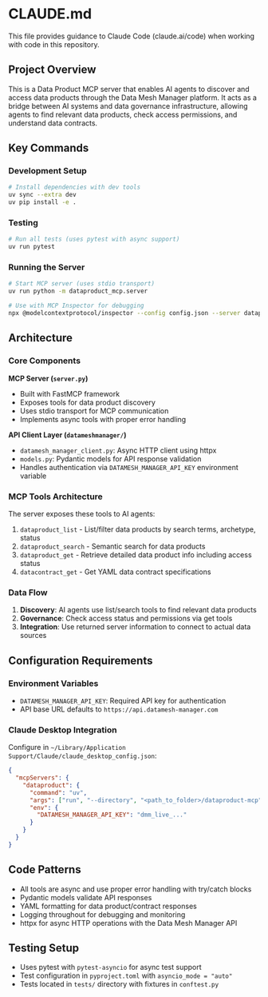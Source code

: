 # CLAUDE.md

This file provides guidance to Claude Code (claude.ai/code) when working with code in this repository.

## Project Overview

This is a Data Product MCP server that enables AI agents to discover and access data products through the Data Mesh Manager platform. It acts as a bridge between AI systems and data governance infrastructure, allowing agents to find relevant data products, check access permissions, and understand data contracts.

## Key Commands

### Development Setup
```bash
# Install dependencies with dev tools
uv sync --extra dev
uv pip install -e .
```

### Testing
```bash
# Run all tests (uses pytest with async support)
uv run pytest
```

### Running the Server
```bash
# Start MCP server (uses stdio transport)
uv run python -m dataproduct_mcp.server

# Use with MCP Inspector for debugging
npx @modelcontextprotocol/inspector --config config.json --server dataproduct
```

## Architecture

### Core Components

**MCP Server (`server.py`)**
- Built with FastMCP framework
- Exposes tools for data product discovery
- Uses stdio transport for MCP communication
- Implements async tools with proper error handling

**API Client Layer (`datameshmanager/`)**
- `datamesh_manager_client.py`: Async HTTP client using httpx
- `models.py`: Pydantic models for API response validation
- Handles authentication via `DATAMESH_MANAGER_API_KEY` environment variable

### MCP Tools Architecture

The server exposes these tools to AI agents:
1. `dataproduct_list` - List/filter data products by search terms, archetype, status
2. `dataproduct_search` - Semantic search for data products 
3. `dataproduct_get` - Retrieve detailed data product info including access status
4. `datacontract_get` - Get YAML data contract specifications

### Data Flow

1. **Discovery**: AI agents use list/search tools to find relevant data products
2. **Governance**: Check access status and permissions via get tools
3. **Integration**: Use returned server information to connect to actual data sources

## Configuration Requirements

### Environment Variables
- `DATAMESH_MANAGER_API_KEY`: Required API key for authentication
- API base URL defaults to `https://api.datamesh-manager.com`

### Claude Desktop Integration
Configure in `~/Library/Application Support/Claude/claude_desktop_config.json`:
```json
{
  "mcpServers": {
    "dataproduct": {
      "command": "uv",
      "args": ["run", "--directory", "<path_to_folder>/dataproduct-mcp", "python", "-m", "dataproduct_mcp.server"],
      "env": {
        "DATAMESH_MANAGER_API_KEY": "dmm_live_..."
      }
    }
  }
}
```

## Code Patterns

- All tools are async and use proper error handling with try/catch blocks
- Pydantic models validate API responses
- YAML formatting for data product/contract responses
- Logging throughout for debugging and monitoring
- httpx for async HTTP operations with the Data Mesh Manager API

## Testing Setup

- Uses pytest with `pytest-asyncio` for async test support
- Test configuration in `pyproject.toml` with `asyncio_mode = "auto"`
- Tests located in `tests/` directory with fixtures in `conftest.py`